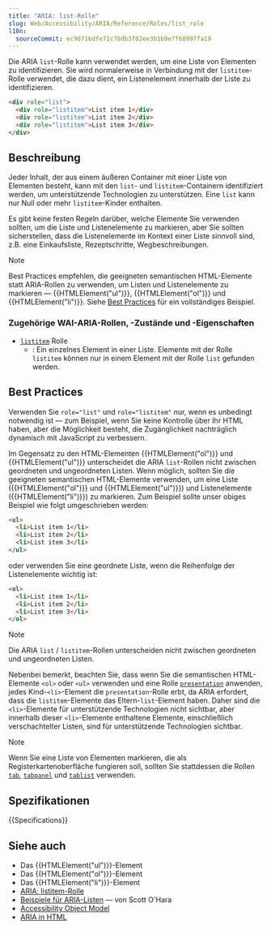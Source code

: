 ```yaml
---
title: "ARIA: list-Rolle"
slug: Web/Accessibility/ARIA/Reference/Roles/list_role
l10n:
  sourceCommit: ec98716dfe71c78db3f82ee3b1b9e7f68997fa19
---
```


Die ARIA `list`-Rolle kann verwendet werden, um eine Liste von Elementen zu identifizieren. Sie wird normalerweise in Verbindung mit der `listitem`-Rolle verwendet, die dazu dient, ein Listenelement innerhalb der Liste zu identifizieren.

```html
<div role="list">
  <div role="listitem">List item 1</div>
  <div role="listitem">List item 2</div>
  <div role="listitem">List item 3</div>
</div>
```

## Beschreibung

Jeder Inhalt, der aus einem äußeren Container mit einer Liste von Elementen besteht, kann mit den `list`- und `listitem`-Containern identifiziert werden, um unterstützende Technologien zu unterstützen. Eine `list` kann nur Null oder mehr `listitem`-Kinder enthalten.

Es gibt keine festen Regeln darüber, welche Elemente Sie verwenden sollten, um die Liste und Listenelemente zu markieren, aber Sie sollten sicherstellen, dass die Listenelemente im Kontext einer Liste sinnvoll sind, z.B. eine Einkaufsliste, Rezeptschritte, Wegbeschreibungen.

> [!NOTE]
> Best Practices empfehlen, die geeigneten semantischen HTML-Elemente statt ARIA-Rollen zu verwenden, um Listen und Listenelemente zu markieren — {{HTMLElement("ul")}}, {{HTMLElement("ol")}} und {{HTMLElement("li")}}. Siehe [Best Practices](#best_practices) für ein vollständiges Beispiel.

### Zugehörige WAI-ARIA-Rollen, -Zustände und -Eigenschaften

- [`listitem`](/de/docs/Web/Accessibility/ARIA/Reference/Roles/listitem_role) Rolle
  - : Ein einzelnes Element in einer Liste. Elemente mit der Rolle `listitem` können nur in einem Element mit der Rolle `list` gefunden werden.

## Best Practices

Verwenden Sie `role="list"` und `role="listitem"` nur, wenn es unbedingt notwendig ist — zum Beispiel, wenn Sie keine Kontrolle über Ihr HTML haben, aber die Möglichkeit besteht, die Zugänglichkeit nachträglich dynamisch mit JavaScript zu verbessern.

Im Gegensatz zu den HTML-Elementen {{HTMLElement("ol")}} und {{HTMLElement("ul")}} unterscheidet die ARIA `list`-Rollen nicht zwischen geordneten und ungeordneten Listen. Wenn möglich, sollten Sie die geeigneten semantischen HTML-Elemente verwenden, um eine Liste ({{HTMLElement("ol")}} und {{HTMLElement("ul")}}) und Listenelemente ({{HTMLElement("li")}}) zu markieren. Zum Beispiel sollte unser obiges Beispiel wie folgt umgeschrieben werden:

```html
<ul>
  <li>List item 1</li>
  <li>List item 2</li>
  <li>List item 3</li>
</ul>
```

oder verwenden Sie eine geordnete Liste, wenn die Reihenfolge der Listenelemente wichtig ist:

```html
<ol>
  <li>List item 1</li>
  <li>List item 2</li>
  <li>List item 3</li>
</ol>
```

> [!NOTE]
> Die ARIA `list` / `listitem`-Rollen unterscheiden nicht zwischen geordneten und ungeordneten Listen.

Nebenbei bemerkt, beachten Sie, dass wenn Sie die semantischen HTML-Elemente `<ol>` oder `<ul>` verwenden und eine Rolle [`presentation`](/de/docs/Web/Accessibility/ARIA/Reference/Roles/presentation_role) anwenden, jedes Kind-`<li>`-Element die `presentation`-Rolle erbt, da ARIA erfordert, dass die `listitem`-Elemente das Eltern-`list`-Element haben. Daher sind die `<li>`-Elemente für unterstützende Technologien nicht sichtbar, aber innerhalb dieser `<li>`-Elemente enthaltene Elemente, einschließlich verschachtelter Listen, sind für unterstützende Technologien sichtbar.

> [!NOTE]
> Wenn Sie eine Liste von Elementen markieren, die als Registerkartenoberfläche fungieren soll, sollten Sie stattdessen die Rollen [`tab`](/de/docs/Web/Accessibility/ARIA/Reference/Roles/tab_role), [`tabpanel`](/de/docs/Web/Accessibility/ARIA/Reference/Roles/tabpanel_role) und [`tablist`](/de/docs/Web/Accessibility/ARIA/Reference/Roles/tablist_role) verwenden.

## Spezifikationen

{{Specifications}}

## Siehe auch

- Das {{HTMLElement("ul")}}-Element
- Das {{HTMLElement("ol")}}-Element
- Das {{HTMLElement("li")}}-Element
- [ARIA: listitem-Rolle](/de/docs/Web/Accessibility/ARIA/Reference/Roles/listitem_role)
- [Beispiele für ARIA-Listen](https://www.scottohara.me/blog/2018/05/26/aria-lists.html) — von Scott O'Hara
- [Accessibility Object Model](https://wicg.github.io/aom/spec/)
- [ARIA in HTML](https://w3c.github.io/html-aria/)
